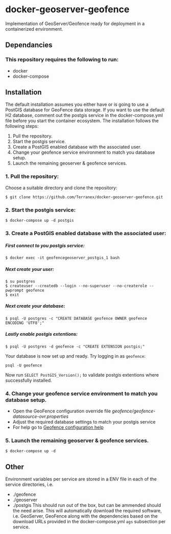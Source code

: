 # docker-geoserver-geofence
Implementation of GeoServer/Geofence ready for deployment in a containerized environment.

## Dependancies
### This repository requires the following to run:
- docker
- docker-compose

## Installation
The default installation assumes you either have or is going to use a PostGIS database for GeoFence data storage. 
If you want to use the default H2 database, comment out the postgis service in the docker-compose.yml file before you start the container ecosystem.
The installation follows the following steps:
1. Pull the repository.
2. Start the postgis service.
3. Create a PostGIS enabled database with the associated user.
4. Change your geofence service environment to match you database setup.
5. Launch the remaining geoserver & geofence services.

### 1. Pull the repository:
Choose a suitable directory and clone the repository:
```
$ git clone https://github.com/Terranex/docker-geoserver-geofence.git
```

### 2. Start the postgis service:
`$ docker-compose up -d postgis`

### 3. Create a PostGIS enabled database with the associated user:
##### First connect to you postgis service:
`$ docker exec -it geofencegeoserver_postgis_1 bash`
##### Next create your user:
```
$ su postgres
$ createuser --createdb --login --no-superuser --no-createrole --pwprompt geofence
$ exit
```
##### Next create your database:
`$ psql -U postgres -c "CREATE DATABASE geofence OWNER geofence ENCODING 'UTF8';"`
##### Lastly enable postgis extentions:
`$ psql -U postgres -d geofence -c "CREATE EXTENSION postgis;"`

Your database is now set up and ready. 
Try logging in as `geofence`:
```
psql -U geofence
```
Now run `SELECT PostGIS_Version();` to validate postgis extentions where successfully installed.

### 4. Change your geofence service environment to match you database setup.
 - Open the GeoFence configuration override file *geofence/geofence-datasource-ovr.properties*
 - Adjust the required database settings to match your postgis service
 - For help go to [Geofence configuration help](https://github.com/geoserver/geofence/wiki/GeoFence-configuration)

### 5. Launch the remaining geoserver & geofence services.
`$ docker-compose up -d`


## Other
Environment variables per service are stored in a ENV file in each of the service directories, i.e.
- ./geofence
- ./geoserver
- ./postgis
This should run out of the box, but can be ammended should the need arise.
This will automatically download the required software, i.e. GeoServer, GeoFence along with the dependencies based on the download URLs provided in the docker-compose.yml `ags` subsection per service.

